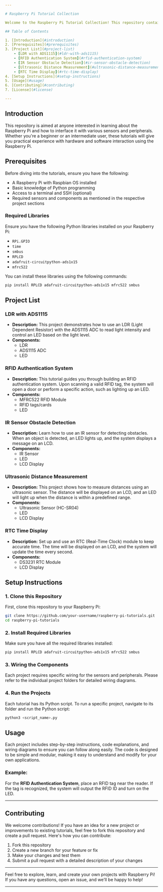 ```yaml
---

# Raspberry Pi Tutorial Collection

Welcome to the Raspberry Pi Tutorial Collection! This repository contains a series of hands-on projects designed to help you get started with Raspberry Pi using Python and various sensors and components. Each project is explained step by step, guiding you through the process of setting up, programming, and testing different peripherals such as RFID sensors, ultrasonic distance sensors, IR sensors, LDRs, RTCs, and more.

## Table of Contents

1. [Introduction](#introduction)
2. [Prerequisites](#prerequisites)
3. [Project List](#project-list)
    - [LDR with ADS1115](#ldr-with-ads1115)
    - [RFID Authentication System](#rfid-authentication-system)
    - [IR Sensor Obstacle Detection](#ir-sensor-obstacle-detection)
    - [Ultrasonic Distance Measurement](#ultrasonic-distance-measurement)
    - [RTC Time Display](#rtc-time-display)
4. [Setup Instructions](#setup-instructions)
5. [Usage](#usage)
6. [Contributing](#contributing)
7. [License](#license)

---
```


## Introduction

This repository is aimed at anyone interested in learning about the Raspberry Pi and how to interface it with various sensors and peripherals. Whether you're a beginner or an intermediate user, these tutorials will give you practical experience with hardware and software interaction using the Raspberry Pi.

## Prerequisites

Before diving into the tutorials, ensure you have the following:

- A Raspberry Pi with Raspbian OS installed
- Basic knowledge of Python programming
- Access to a terminal and SSH (optional)
- Required sensors and components as mentioned in the respective project sections

### Required Libraries

Ensure you have the following Python libraries installed on your Raspberry Pi:

- `RPi.GPIO`
- `time`
- `smbus`
- `RPLCD`
- `adafruit-circuitpython-ads1x15`
- `mfrc522`

You can install these libraries using the following commands:

```bash
pip install RPLCD adafruit-circuitpython-ads1x15 mfrc522 smbus
```

## Project List

### LDR with ADS1115

- **Description:** This project demonstrates how to use an LDR (Light Dependent Resistor) with the ADS1115 ADC to read light intensity and control an LED based on the light level.
- **Components:**
  - LDR
  - ADS1115 ADC
  - LED

### RFID Authentication System

- **Description:** This tutorial guides you through building an RFID authentication system. Upon scanning a valid RFID tag, the system will open a door or perform a specific action, such as lighting up an LED.
- **Components:**
  - MFRC522 RFID Module
  - RFID tags/cards
  - LED

### IR Sensor Obstacle Detection

- **Description:** Learn how to use an IR sensor for detecting obstacles. When an object is detected, an LED lights up, and the system displays a message on an LCD.
- **Components:**
  - IR Sensor
  - LED
  - LCD Display

### Ultrasonic Distance Measurement

- **Description:** This project shows how to measure distances using an ultrasonic sensor. The distance will be displayed on an LCD, and an LED will light up when the distance is within a predefined range.
- **Components:**
  - Ultrasonic Sensor (HC-SR04)
  - LED
  - LCD Display

### RTC Time Display

- **Description:** Set up and use an RTC (Real-Time Clock) module to keep accurate time. The time will be displayed on an LCD, and the system will update the time every second.
- **Components:**
  - DS3231 RTC Module
  - LCD Display

## Setup Instructions

### 1. Clone this Repository

First, clone this repository to your Raspberry Pi:

```bash
git clone https://github.com/your-username/raspberry-pi-tutorials.git
cd raspberry-pi-tutorials
```

### 2. Install Required Libraries

Make sure you have all the required libraries installed:

```bash
pip install RPLCD adafruit-circuitpython-ads1x15 mfrc522 smbus
```

### 3. Wiring the Components

Each project requires specific wiring for the sensors and peripherals. Please refer to the individual project folders for detailed wiring diagrams.

### 4. Run the Projects

Each tutorial has its Python script. To run a specific project, navigate to its folder and run the Python script:

```bash
python3 <script_name>.py
```

## Usage

Each project includes step-by-step instructions, code explanations, and wiring diagrams to ensure you can follow along easily. The code is designed to be simple and modular, making it easy to understand and modify for your own applications.

### Example:

For the **RFID Authentication System**, place an RFID tag near the reader. If the tag is recognized, the system will output the RFID ID and turn on the LED.

---

## Contributing

We welcome contributions! If you have an idea for a new project or improvements to existing tutorials, feel free to fork this repository and create a pull request. Here's how you can contribute:

1. Fork this repository
2. Create a new branch for your feature or fix
3. Make your changes and test them
4. Submit a pull request with a detailed description of your changes

---

Feel free to explore, learn, and create your own projects with Raspberry Pi! If you have any questions, open an issue, and we'll be happy to help!

--- 

